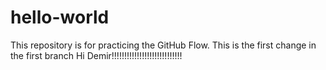 # hello-world
This repository is for practicing the GitHub Flow.
This is the first change in the first branch
Hi Demir!!!!!!!!!!!!!!!!!!!!!!!!!!!!
